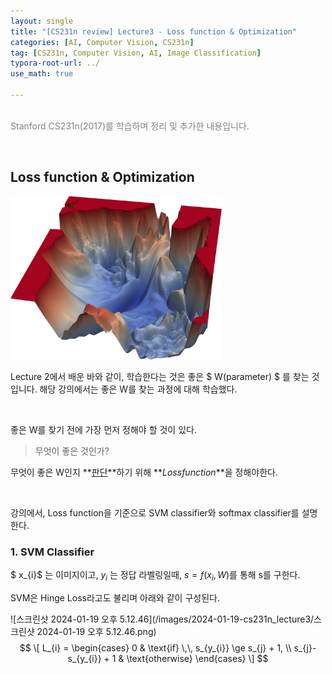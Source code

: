 ```yaml
---
layout: single
title: "[CS231n review] Lecture3 - Loss function & Optimization"
categories: [AI, Computer Vision, CS231n]
tag: [CS231n, Computer Vision, AI, Image Classification]
typora-root-url: ../
use_math: true

---
```


<br><font color=gray>Stanford CS231n(2017)를 학습하며 정리 및 추가한 내용입니다.</font> <br>

<br>



## Loss function & Optimization



<img src="/images/2024-01-19-cs231n_lecture3/visualizing-the-loss-landscape-of-neural.png" alt="visualizing-the-loss-landscape-of-neural" style="zoom: 33%;" />



Lecture 2에서 배운 바와 같이, 학습한다는 것은 좋은 $ W(parameter) $ 를 찾는 것입니다. 해당 강의에서는 좋은 W를 찾는 과정에 대해 학습했다.

<br>

좋은 W를 찾기 전에 가장 먼저 정해야 할 것이 있다.

> 무엇이 좋은 것인가?

무엇이 좋은 W인지 **<u>판단</u>**하기 위해 **$Loss function$**을 정해야한다. <br>



<br>

강의에서, Loss function을 기준으로 SVM classifier와 softmax classifier를 설명한다.

### 1. SVM Classifier

$ x_{i}$ 는 이미지이고, $y_{i}$ 는 정답 라벨링일때, $s =f(x_{i},W)$를 통해 s를 구한다.

SVM은 Hinge Loss라고도 불리며 아래와 같이 구성된다.

![스크린샷 2024-01-19 오후 5.12.46](/images/2024-01-19-cs231n_lecture3/스크린샷 2024-01-19 오후 5.12.46.png)
$$
\[ L_{i} = \begin{cases} 0 & \text{if} \,\, s_{y_{i}} \ge s_{j} + 1, \\ s_{j}-s_{y_{i}} + 1 & \text{otherwise} \end{cases} \]
$$
